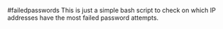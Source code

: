 #failedpasswords
This is just a simple bash script to check on which IP addresses have the most failed password attempts.